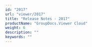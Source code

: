 ```yaml
---
id: "2017"
url: "viewer/2017"
title: "Release Notes - 2017"
productName: "GroupDocs.Viewer Cloud"
weight: 6
description: ""
keywords: ""
---
```

